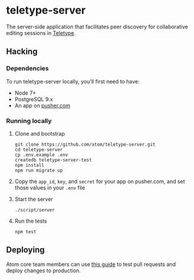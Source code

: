 # teletype-server

The server-side application that facilitates peer discovery for collaborative editing sessions in [Teletype](https://github.com/atom/teletype).

## Hacking

### Dependencies

To run teletype-server locally, you'll first need to have:

- Node 7+
- PostgreSQL 9.x
- An app on [pusher.com](https://pusher.com/docs/javascript_quick_start#get-your-free-API-keys)

### Running locally

1. Clone and bootstrap

    ```
    git clone https://github.com/atom/teletype-server.git
    cd teletype-server
    cp .env.example .env
    createdb teletype-server-test
    npm install
    npm run migrate up
    ```

2. Copy the `app_id`, `key`, and `secret` for your app on pusher.com, and set those values in your `.env` file

3. Start the server

    ```
    ./script/server
    ```

4. Run the tests

    ```
    npm test
    ```

## Deploying

Atom core team members can use [this guide](./docs/deployment.md) to test pull requests and deploy changes to production.
